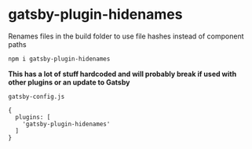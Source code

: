 # gatsby-plugin-hidenames
Renames files in the build folder to use file hashes instead of component paths

```sh
npm i gatsby-plugin-hidenames
```

**This has a lot of stuff hardcoded and will probably break if used with other plugins or an update to Gatsby**

`gatsby-config.js`
```
{
  plugins: [
    'gatsby-plugin-hidenames'
  ]
}
```

